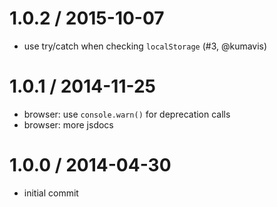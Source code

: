 
1.0.2 / 2015-10-07
====

  * use try/catch when checking `localStorage` (#3, @kumavis)

1.0.1 / 2014-11-25
====

  * browser: use `console.warn()` for deprecation calls
  * browser: more jsdocs

1.0.0 / 2014-04-30
====

  * initial commit
